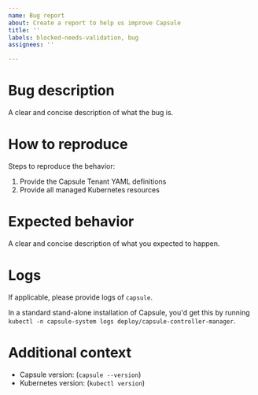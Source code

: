 ```yaml
---
name: Bug report
about: Create a report to help us improve Capsule
title: ''
labels: blocked-needs-validation, bug
assignees: ''

---
```


<!--
Thanks for taking time reporting a Capsule bug!

We do our best to keep it reliable and working, so don't hesitate adding
as many information as you can and keep in mind you can reach us on our
Clastix Slack workspace: https://clastix.slack.com, #capsule channel.   
-->

# Bug description

A clear and concise description of what the bug is.

# How to reproduce

Steps to reproduce the behavior:

1. Provide the Capsule Tenant YAML definitions
2. Provide all managed Kubernetes resources

# Expected behavior

A clear and concise description of what you expected to happen.

# Logs

If applicable, please provide logs of `capsule`.

In a standard stand-alone installation of Capsule,
you'd get this by running `kubectl -n capsule-system logs deploy/capsule-controller-manager`.

# Additional context

- Capsule version: (`capsule --version`)
- Kubernetes version: (`kubectl version`)
